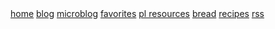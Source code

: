 <div class="navbar">
  <a href="/">home</a>
  <span class="xsltspace"></span><a href="/blog/">blog</a>
  <span class="xsltspace"></span><a href="/microblog/">microblog</a>
  <span class="xsltspace"></span><a href="/favorites/">favorites</a>
  <span class="xsltspace"></span><a href="/pl-resources/">pl resources</a>
  <span class="xsltspace"></span><a href="/bread/">bread</a>
  <span class="xsltspace"></span><a href="/recipes/">recipes</a>
  <span class="xsltspace"></span><a href="/feed.xml">rss</a>
</div>
